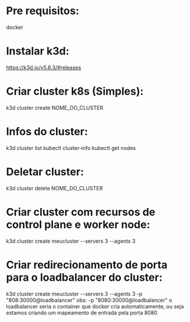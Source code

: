 # Pre requisitos:
docker

# Instalar k3d:
https://k3d.io/v5.6.3/#releases

# Criar cluster k8s (Simples):
k3d cluster create NOME_DO_CLUSTER

# Infos do cluster:
k3d cluster list
kubectl cluster-info
kubectl get nodes

# Deletar cluster:
k3d cluster delete NOME_DO_CLUSTER

# Criar cluster com recursos de control plane e worker node:
k3d cluster create meucluster --servers 3 --agents 3

# Criar redirecionamento de porta para o loadbalancer do cluster:
k3d cluster create meucluster --servers 3 --agents 3 -p "808:30000@loadbalancer"
    obs: -p "8080:30000@loadbalancer" o loadbalancer seria o container que docker cria automaticamente, ou seja estamos criando um mapeamento de entrada pela porta 8080

